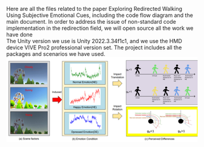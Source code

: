 Here are all the files related to the paper Exploring Redirected Walking Using Subjective Emotional Cues, including the code flow diagram and the main document. In order to address the issue of non-standard code implementation in the redirection field, we will open source all the work we have done  
The Unity version we use is Unity 2022.3.34f1c1, and we use the HMD device VIVE Pro2 professional version set. The project includes all the packages and scenarios we have used.<br>
![figure1](main-documents/figure1.png)
